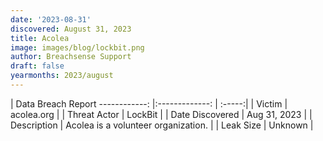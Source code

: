 ```yaml
---
date: '2023-08-31'
discovered: August 31, 2023
title: Acolea
image: images/blog/lockbit.png
author: Breachsense Support
draft: false
yearmonths: 2023/august
---
```



| Data Breach Report
------------:     |:-------------:    | :-----:|
| Victim      | acolea.org      | 
| Threat Actor      | LockBit      | 
| Date Discovered      | Aug 31, 2023      | 
| Description      | Acolea is a volunteer organization.      | 
| Leak Size      | Unknown      | 

